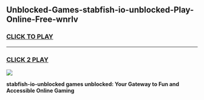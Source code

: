 
## Unblocked-Games-stabfish-io-unblocked-Play-Online-Free-wnrlv
<h3>
<a href="https://premium76.site?title=stabfish-io-unblocked&ref=26A">CLICK TO PLAY</a></h3>
<hr>

<h3>
<a href="https://premium76.site?title=stabfish-io-unblocked&ref=26A">CLICK 2 PLAY</a>
  
</h3>

<a href="https://premium76.site?title=stabfish-io-unblocked&ref=26A"><img src="https://clearcache.store/games.png"></a>


**stabfish-io-unblocked games unblocked: Your Gateway to Fun and Accessible Online Gaming**
